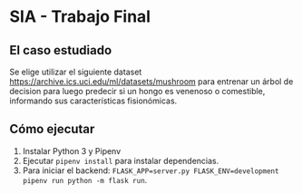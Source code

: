 # SIA - Trabajo Final

## El caso estudiado

Se elige utilizar el siguiente dataset https://archive.ics.uci.edu/ml/datasets/mushroom para entrenar un árbol de decision para luego predecir si un hongo es venenoso o comestible, informando sus características fisionómicas.

## Cómo ejecutar

1. Instalar Python 3 y Pipenv
2. Ejecutar `pipenv install` para instalar dependencias.
3. Para iniciar el backend: `FLASK_APP=server.py FLASK_ENV=development pipenv run python -m flask run`.